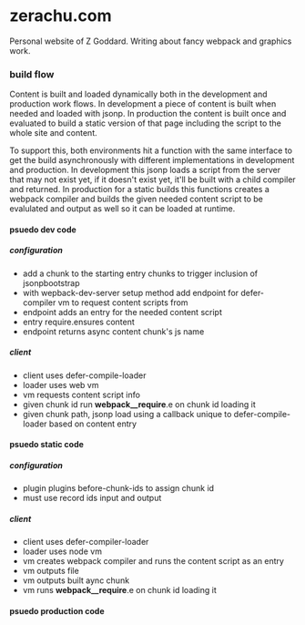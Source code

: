 # zerachu.com

Personal website of Z Goddard. Writing about fancy webpack and graphics work.

### build flow

Content is built and loaded dynamically both in the development and production work flows. In development a piece of content is built when needed and loaded with jsonp. In production the content is built once and evaluated to build a static version of that page including the script to the whole site and content.

To support this, both environments hit a function with the same interface to get the build asynchronously with different implementations in development and production. In development this jsonp loads a script from the server that may not exist yet, if it doesn't exist yet, it'll be built with a child compiler and returned. In production for a static builds this functions creates a webpack compiler and builds the given needed content script to be evalulated and output as well so it can be loaded at runtime.

#### psuedo dev code

##### configuration

- add a chunk to the starting entry chunks to trigger inclusion of jsonpbootstrap
- with wepback-dev-server setup method add endpoint for defer-compiler vm to request content scripts from
- endpoint adds an entry for the needed content script
- entry require.ensures content
- endpoint returns async content chunk's js name

##### client

- client uses defer-compile-loader
- loader uses web vm
- vm requests content script info
- given chunk id run __webpack__require__.e on chunk id loading it
- given chunk path, jsonp load using a callback unique to defer-compile-loader based on content entry

#### psuedo static code

##### configuration

- plugin plugins before-chunk-ids to assign chunk id
- must use record ids input and output

##### client

- client uses defer-compiler-loader
- loader uses node vm
- vm creates webpack compiler and runs the content script as an entry
- vm outputs file 
- vm outputs built aync chunk 
- vm runs __webpack__require__.e on chunk id loading it

#### psuedo production code
